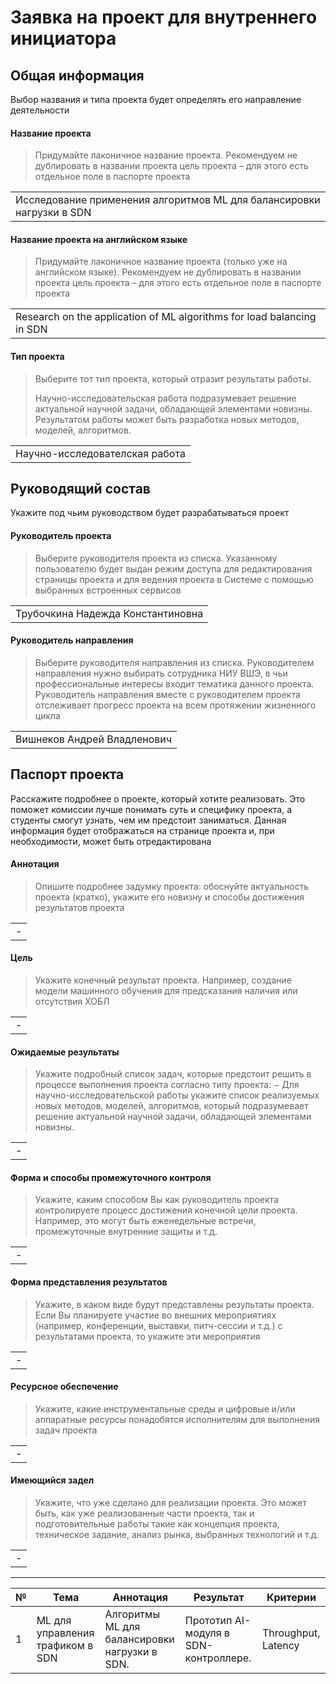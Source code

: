 # Заявка на проект для внутреннего инициатора



## Общая информация

Выбор названия и типа проекта будет определять его направление деятельности

#### Название проекта 

> Придумайте лаконичное название проекта. Рекомендуем не дублировать в названии проекта цель проекта – для этого есть отдельное поле в паспорте проекта

| |
|:-|
| Исследование применения алгоритмов ML для балансировки нагрузки в SDN |

#### Название проекта на английском языке

> Придумайте лаконичное название проекта (только уже на английском языке). Рекомендуем не дублировать в названии проекта цель проекта – для этого есть отдельное поле в паспорте проекта

| |
|:-|
| Research on the application of ML algorithms for load balancing in SDN |

#### Тип проекта

> Выберите тот тип проекта, который отразит результаты работы.
> 
> Научно-исследовательская работа подразумевает решение актуальной
научной задачи, обладающей элементами новизны. Результатом работы
может быть разработка новых методов, моделей, алгоритмов.

| |
|:-|
| Научно-исследователская работа |

## Руководящий состав

Укажите под чьим руководством будет разрабатываться проект

#### Руководитель проекта

> Выберите руководителя проекта из списка. Указанному пользователю будет выдан режим доступа для редактирования страницы проекта и для ведения проекта в Системе с помощью выбранных встроенных сервисов

| |
|:-|
| Трубочкина Надежда Константиновна |

#### Руководитель направления

> Выберите руководителя направления из списка. Руководителем направления нужно выбирать сотрудника НИУ ВШЭ, в чьи профессиональные интересы входит тематика данного проекта. Руководитель направления вместе с руководителем проекта отслеживает прогресс проекта на всем протяжении жизненного цикла

| |
|:-|
| Вишнеков Андрей Владленович |


## Паспорт проекта

Расскажите подробнее о проекте, который хотите реализовать. Это поможет комиссии лучше понимать суть и специфику проекта, а студенты смогут узнать, чем им предстоит заниматься. Данная информация будет отображаться на странице проекта и, при необходимости, может быть отредактирована

#### Аннотация

> Опишите подробнее задумку проекта: обоснуйте актуальность проекта (кратко), укажите его новизну и способы достижения результатов проекта 

| |
|:-|
| - |

#### Цель

> Укажите конечный результат проекта. Например, создание модели машинного обучения для предсказания наличия или отсутствия ХОБЛ 

| |
|:-|
| - |

#### Ожидаемые результаты

> Укажите подробный список задач, которые предстоит решить в процессе выполнения проекта согласно типу проекта:
> − Для научно-исследовательской работы укажите список реализуемых новых методов, моделей, алгоритмов, который подразумевает решение актуальной научной задачи, обладающей элементами новизны.

| |
|:-|
| - |


#### Форма и способы промежуточного контроля

> Укажите, каким способом Вы как руководитель проекта контролируете процесс достижения конечной цели проекта. Например, это могут быть еженедельные встречи, промежуточные внутренние защиты и т.д. 

| |
|:-|
| - |


#### Форма представления результатов

> Укажите, в каком виде будут представлены результаты проекта. Если Вы планируете участие во внешних мероприятиях (например, конференции, выставки, питч-сессии и т.д.) с результатами проекта, то укажите эти мероприятия 

| |
|:-|
| - |


#### Ресурсное обеспечение

> Укажите, какие инструментальные среды и цифровые и/или аппаратные ресурсы понадобятся исполнителям для выполнения задач проекта 

| |
|:-|
| - |


#### Имеющийся задел

> Укажите, что уже сделано для реализации проекта. Это может быть, как уже реализованные части проекта, так и подготовительные работы такие как концепция проекта, техническое задание, анализ рынка, выбранных технологий и т.д. 

| |
|:-|
| - |


---


| № | Тема | Аннотация | Результат | Критерии |
|---|------|-----------|-----------|----------|
| 1 | ML для управления трафиком в SDN | Алгоритмы ML для балансировки<br/> нагрузки в SDN. | Прототип AI-модуля в SDN-контроллере. | Throughput, Latency |
